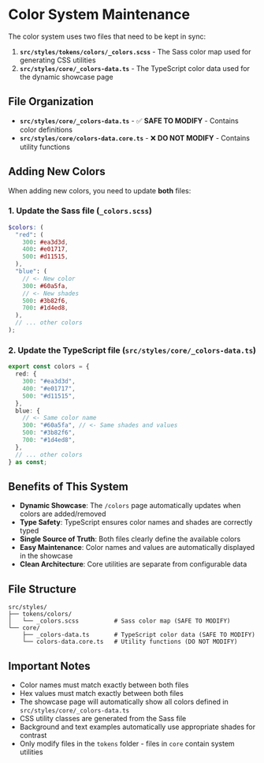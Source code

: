 # Color System Maintenance

The color system uses two files that need to be kept in sync:

1. **`src/styles/tokens/colors/_colors.scss`** - The Sass color map used for generating CSS utilities
2. **`src/styles/core/_colors-data.ts`** - The TypeScript color data used for the dynamic showcase page

## File Organization

- **`src/styles/core/_colors-data.ts`** - ✅ **SAFE TO MODIFY** - Contains color definitions
- **`src/styles/core/colors-data.core.ts`** - ❌ **DO NOT MODIFY** - Contains utility functions

## Adding New Colors

When adding new colors, you need to update **both** files:

### 1. Update the Sass file (`_colors.scss`)

```scss
$colors: (
  "red": (
    300: #ea3d3d,
    400: #e01717,
    500: #d11515,
  ),
  "blue": (
    // <- New color
    300: #60a5fa,
    // <- New shades
    500: #3b82f6,
    700: #1d4ed8,
  ),
  // ... other colors
);
```

### 2. Update the TypeScript file (`src/styles/core/_colors-data.ts`)

```typescript
export const colors = {
  red: {
    300: "#ea3d3d",
    400: "#e01717",
    500: "#d11515",
  },
  blue: {
    // <- Same color name
    300: "#60a5fa", // <- Same shades and values
    500: "#3b82f6",
    700: "#1d4ed8",
  },
  // ... other colors
} as const;
```

## Benefits of This System

- **Dynamic Showcase**: The `/colors` page automatically updates when colors are added/removed
- **Type Safety**: TypeScript ensures color names and shades are correctly typed
- **Single Source of Truth**: Both files clearly define the available colors
- **Easy Maintenance**: Color names and values are automatically displayed in the showcase
- **Clean Architecture**: Core utilities are separate from configurable data

## File Structure

```
src/styles/
├── tokens/colors/
│   └── _colors.scss          # Sass color map (SAFE TO MODIFY)
└── core/
    ├── _colors-data.ts       # TypeScript color data (SAFE TO MODIFY)
    └── colors-data.core.ts   # Utility functions (DO NOT MODIFY)
```

## Important Notes

- Color names must match exactly between both files
- Hex values must match exactly between both files
- The showcase page will automatically show all colors defined in `src/styles/core/_colors-data.ts`
- CSS utility classes are generated from the Sass file
- Background and text examples automatically use appropriate shades for contrast
- Only modify files in the `tokens` folder - files in `core` contain system utilities
